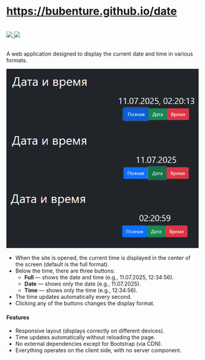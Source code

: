 # https://bubenture.github.io/date

</br>
<div>
    <a href="README.md">
        <img src="https://img.shields.io/badge/README-RU-blue?color=006400&labelColor=006400&style=for-the-badge">
    </a>
    <a href="README.en.md">
        <img src="https://img.shields.io/badge/README-ENG-blue?color=44944a&labelColor=1C2325&style=for-the-badge">
    </a>
</div>
</br>

A web application designed to display the current date and time in various formats.

![date](img/date.png)

- When the site is opened, the current time is displayed in the center of the screen (default is the full format).
- Below the time, there are three buttons:
  - **Full** — shows the date and time (e.g., 11.07.2025, 12:34:56).
  - **Date** — shows only the date (e.g., 11.07.2025).
  - **Time** — shows only the time (e.g., 12:34:56).
- The time updates automatically every second.
- Clicking any of the buttons changes the display format.

#### Features
- Responsive layout (displays correctly on different devices).
- Time updates automatically without reloading the page.
- No external dependencies except for Bootstrap (via CDN).
- Everything operates on the client side, with no server component.
